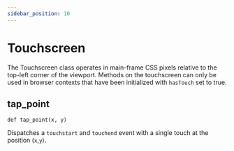 ```yaml
---
sidebar_position: 10
---
```


# Touchscreen

The Touchscreen class operates in main-frame CSS pixels relative to the top-left corner of the viewport. Methods on
the touchscreen can only be used in browser contexts that have been initialized with `hasTouch` set to true.

## tap_point

```
def tap_point(x, y)
```

Dispatches a `touchstart` and `touchend` event with a single touch at the position (`x`,`y`).

